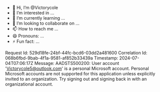 - 👋 Hi, I’m @Victorycole
- 👀 I’m interested in ...
- 🌱 I’m currently learning ...
- 💞️ I’m looking to collaborate on ...
- 📫 How to reach me ...
- 😄 Pronouns: ...
- ⚡ Fun fact: ...

<!---
Victorycole/Victorycole is a ✨ special ✨ repository because its `README.md` (this file) appears on your GitHub profile.
You can click the Preview link to take a look at your changes.
--->
Request Id: 529d18fe-24bf-44fc-bcd6-03dd2a481600
Correlation Id: 068b6fbd-9bab-4f1a-9581-af852b33439a
Timestamp: 2024-07-04T07:06:17Z
Message: AADSTS500200: User account 'Victorycole5@outlook.com' is a personal Microsoft account. Personal Microsoft accounts are not supported for this application unless explicitly invited to an organization. Try signing out and signing back in with an organizational account.
